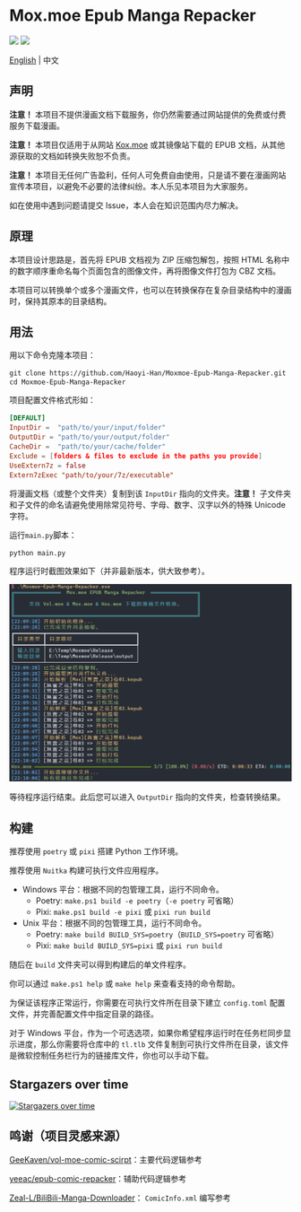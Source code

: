 # Mox.moe Epub Manga Repacker

![](https://img.shields.io/badge/python-v3.10-orange) ![](https://img.shields.io/github/license/Haoyi-Han/Moxmoe-Epub-Manga-Repacker)

[English](./README.md) | 中文

## 声明

**注意！** 本项目不提供漫画文档下载服务，你仍然需要通过网站提供的免费或付费服务下载漫画。

**注意！** 本项目仅适用于从网站 [Kox.moe](https://mox.moe) 或其镜像站下载的 EPUB 文档，从其他源获取的文档如转换失败恕不负责。

**注意！** 本项目无任何广告盈利，任何人可免费自由使用，只是请不要在漫画网站宣传本项目，以避免不必要的法律纠纷。本人乐见本项目为大家服务。

如在使用中遇到问题请提交 Issue，本人会在知识范围内尽力解决。

## 原理

本项目设计思路是，首先将 EPUB 文档视为 ZIP 压缩包解包，按照 HTML 名称中的数字顺序重命名每个页面包含的图像文件，再将图像文件打包为 CBZ 文档。

本项目可以转换单个或多个漫画文件，也可以在转换保存在复杂目录结构中的漫画时，保持其原本的目录结构。

## 用法

用以下命令克隆本项目：

```shell
git clone https://github.com/Haoyi-Han/Moxmoe-Epub-Manga-Repacker.git
cd Moxmoe-Epub-Manga-Repacker
```

项目配置文件格式形如：

```toml
[DEFAULT]
InputDir =  "path/to/your/input/folder"
OutputDir = "path/to/your/output/folder"
CacheDir =  "path/to/your/cache/folder"
Exclude = [folders & files to exclude in the paths you provide]
UseExtern7z = false
Extern7zExec "path/to/your/7z/executable"
```

将漫画文档（或整个文件夹）复制到该 `InputDir` 指向的文件夹。**注意！** 子文件夹和子文件的命名请避免使用除常见符号、字母、数字、汉字以外的特殊 Unicode 字符。

运行`main.py`脚本：

```shell
python main.py
```

程序运行时截图效果如下（并非最新版本，供大致参考）。

![](./img/2023-04-18.png)

等待程序运行结束。此后您可以进入 `OutputDir` 指向的文件夹，检查转换结果。

## 构建

推荐使用 `poetry` 或 `pixi` 搭建 Python 工作环境。

推荐使用 `Nuitka` 构建可执行文件应用程序。

- Windows 平台：根据不同的包管理工具，运行不同命令。
  - Poetry: `make.ps1 build -e poetry`（`-e poetry` 可省略）
  - Pixi: `make.ps1 build -e pixi` 或 `pixi run build`
- Unix 平台：根据不同的包管理工具，运行不同命令。
  - Poetry: `make build BUILD_SYS=poetry`（`BUILD_SYS=poetry` 可省略）
  - Pixi: `make build BUILD_SYS=pixi` 或 `pixi run build`
 
随后在 `build` 文件夹可以得到构建后的单文件程序。

你可以通过 `make.ps1 help` 或 `make help` 来查看支持的命令帮助。

为保证该程序正常运行，你需要在可执行文件所在目录下建立 `config.toml` 配置文件，并完善配置文件中指定目录的路径。

对于 Windows 平台，作为一个可选选项，如果你希望程序运行时在任务栏同步显示进度，那么你需要将仓库中的 `tl.tlb` 文件复制到可执行文件所在目录，该文件是微软控制任务栏行为的链接库文件，你也可以手动下载。

## Stargazers over time

[![Stargazers over time](https://starchart.cc/Haoyi-Han/Moxmoe-Epub-Manga-Repacker.svg)](https://starchart.cc/Haoyi-Han/Moxmoe-Epub-Manga-Repacker)

## 鸣谢（项目灵感来源）

[GeeKaven/vol-moe-comic-scirpt](https://github.com/GeeKaven/vol-moe-comic-scirpt)：主要代码逻辑参考

[yeeac/epub-comic-repacker](https://github.com/yeeac/epub-comic-repacker)：辅助代码逻辑参考

[Zeal-L/BiliBili-Manga-Downloader](https://github.com/Zeal-L/BiliBili-Manga-Downloader)： `ComicInfo.xml` 编写参考
